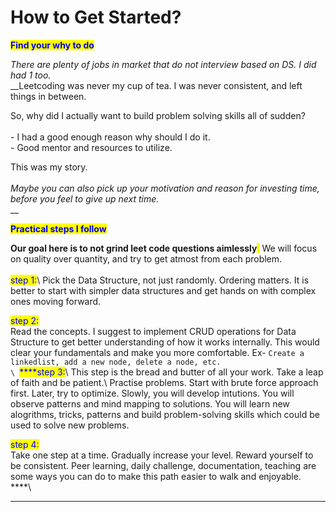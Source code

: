# How to Get Started?

<mark style="color:blue;">**Find your why to do**</mark>

_There are plenty of jobs in market that do not interview based on DS. I did had 1 too._ \
__Leetcoding was never my cup of tea. I was never consistent, and left things in between.

So, why did I actually want to build problem solving skills all of sudden?\
\
\- I had a good enough reason why should I do it.\
\- Good mentor and resources to utilize.

This was my story.\
\
_Maybe you can also pick up your motivation and reason for investing time, before you feel to give up next time._ \
__

<mark style="color:blue;">**Practical steps I follow**</mark>

**Our goal here is to not grind leet code questions aimlessly**<mark style="color:orange;">.</mark> We will focus on quality over quantity, and try to get atmost from each problem. \
\
<mark style="color:blue;">step 1:</mark>\ <mark style="color:purple;"></mark>Pick the Data Structure, not just randomly. Ordering matters. It is better to start with simpler data structures and get hands on with complex ones moving forward.

<mark style="color:blue;">step 2:</mark>\
Read the concepts. I suggest to implement CRUD operations for Data Structure to get better understanding of how it works internally. This would clear your fundamentals and make you more comfortable.  Ex- `Create a linkedlist, add a new node, delete a node, etc.`\
``\
``<mark style="color:blue;">****</mark><mark style="color:blue;">step 3:</mark>\ <mark style="color:blue;"></mark>This step is the bread and butter of all your work. Take a leap of faith and be patient.\ <mark style="color:orange;"></mark>Practise problems. Start with brute force approach first. Later, try to optimize. Slowly, you will develop intutions. You will observe patterns and mind mapping to solutions. You will learn new alogrithms, tricks, patterns and build problem-solving skills which could be used to solve new problems.

<mark style="color:blue;">step 4:</mark>\
Take one step at a time. Gradually increase your level. Reward yourself to be consistent. Peer learning, daily challenge, documentation, teaching are some ways you can do to make this path easier to walk and enjoyable.\
****\
****
